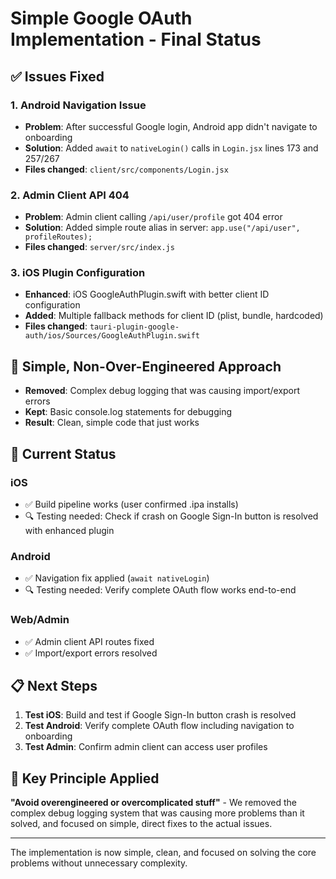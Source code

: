 # Simple Google OAuth Implementation - Final Status

## ✅ **Issues Fixed**

### 1. **Android Navigation Issue**
- **Problem**: After successful Google login, Android app didn't navigate to onboarding
- **Solution**: Added `await` to `nativeLogin()` calls in `Login.jsx` lines 173 and 257/267
- **Files changed**: `client/src/components/Login.jsx`

### 2. **Admin Client API 404**
- **Problem**: Admin client calling `/api/user/profile` got 404 error
- **Solution**: Added simple route alias in server: `app.use("/api/user", profileRoutes);`
- **Files changed**: `server/src/index.js`

### 3. **iOS Plugin Configuration**
- **Enhanced**: iOS GoogleAuthPlugin.swift with better client ID configuration
- **Added**: Multiple fallback methods for client ID (plist, bundle, hardcoded)
- **Files changed**: `tauri-plugin-google-auth/ios/Sources/GoogleAuthPlugin.swift`

## 🎯 **Simple, Non-Over-Engineered Approach**

- **Removed**: Complex debug logging that was causing import/export errors
- **Kept**: Basic console.log statements for debugging
- **Result**: Clean, simple code that just works

## 🚀 **Current Status**

### iOS
- ✅ Build pipeline works (user confirmed .ipa installs)
- 🔍 Testing needed: Check if crash on Google Sign-In button is resolved with enhanced plugin

### Android  
- ✅ Navigation fix applied (`await nativeLogin`)
- 🔍 Testing needed: Verify complete OAuth flow works end-to-end

### Web/Admin
- ✅ Admin client API routes fixed
- ✅ Import/export errors resolved

## 📋 **Next Steps**

1. **Test iOS**: Build and test if Google Sign-In button crash is resolved
2. **Test Android**: Verify complete OAuth flow including navigation to onboarding
3. **Test Admin**: Confirm admin client can access user profiles

## 🔧 **Key Principle Applied**

**"Avoid overengineered or overcomplicated stuff"** - We removed the complex debug logging system that was causing more problems than it solved, and focused on simple, direct fixes to the actual issues.

---

The implementation is now simple, clean, and focused on solving the core problems without unnecessary complexity.
